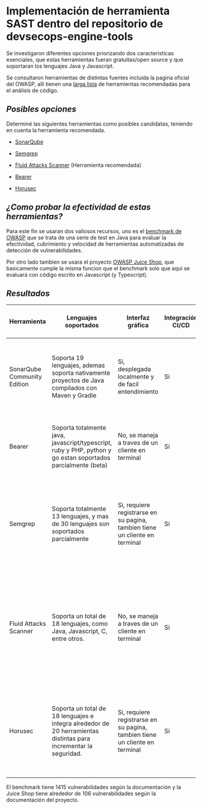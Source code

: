 # Implementación de herramienta SAST dentro del repositorio de devsecops-engine-tools

  

Se investigaron diferentes opciones priorizando dos caracteristicas esenciales, que estas herramientas fueran gratuitas/open source y que soportaran los lenguajes Java y Javascript.

Se consultaron herramientas de distintas fuentes incluida la pagina oficial del OWASP, alli tienen una [larga lista](https://owasp.org/www-community/Source_Code_Analysis_Tools) de herramientas recomendadas para el análisis de código.

  

## _Posibles opciones_

Determiné las siguientes herramientas como posibles candidatas, teniendo en cuenta la herramienta recomendada.

  

-  [SonarQube](https://github.com/SonarSource/sonarqube)

-  [Semgrep](https://github.com/semgrep/semgrep)

-  [Fluid Attacks Scanner](https://docs.fluidattacks.com/tech/scanner/plans/foss/) (Herramienta recomendada)

-  [Bearer](https://github.com/Bearer/bearer)

-  [Horusec](https://github.com/ZupIT/horusec)

## _¿Como probar la efectividad de estas herramientas?_

  

Para este fin se usaran dos valiosos recursos, uno es el [benchmark de OWASP](https://owasp.org/www-project-benchmark/) que se trata de una serie de test en Java para evaluar la efectividad, cubrimiento y velocidad de herramientas automatizadas de detección de vulnerabilidades.

  

Por otro lado tambien se usara el proyecto [OWASP Juice Shop](https://github.com/juice-shop/juice-shop), que basicamente cumple la misma funcion que el benchmark solo que aqui se evaluará con código escrito en Javascript (y Typescript).

  

## _Resultados_


| Herramienta                 	| Lenguajes soportados                                                                                             	| Interfaz gráfica                                                             	| Integración CI/CD 	| Documentación                                                            	| Comunidad activa                                                                                                                                	| Vulnerabilidades encontradas en el proyecto BenchmarkJava         	| Vulnerabilidades encontradas en el proyecto The Juice Shop 	| Facilidad de usar                                                                                                                                                	|
|-----------------------------	|------------------------------------------------------------------------------------------------------------------	|------------------------------------------------------------------------------	|-------------------	|--------------------------------------------------------------------------	|-------------------------------------------------------------------------------------------------------------------------------------------------	|-------------------------------------------------------------------	|------------------------------------------------------------	|------------------------------------------------------------------------------------------------------------------------------------------------------------------	|
| SonarQube Community Edition 	| Soporta 19 lenguajes, ademas soporta nativamente proyectos de Java compilados con Maven y Gradle                 	| Si, desplegada localmente y de facil entendimiento                           	| Si                	| Cuenta con una amplia documentación                                      	| Cuenta con mas de 8.7k estrellas en GitHub y segun la web lo usan mas de 400k compañias                                                         	| 1124 en 7 minutos                                                 	| 264 en 3 minutos                                           	| Un poco engorrosa de utilizar y configurar manualmente                                                                                                           	|
| Bearer                      	| Soporta totalmente java, javascript/typescript, ruby y PHP, python y go estan soportados parcialmente (beta)     	| No, se maneja a traves de un cliente en terminal                             	| Si                	| Cuenta con documentación                                                 	| Cuenta con mas de 1.7k estrellas en GitHub                                                                                                      	| 2252 en 3 minutos                                                 	| 331 en 1 minuto                                            	| Muy facil de utilizar con un  simple comando ya esta corriendo el escaneo en las carpetas requeridas                                                             	|
| Semgrep                     	| Soporta totalmente 13 lenguajes, y mas de 30 lenguajes son soportados parcialmente                               	| Si, requiere registrarse  en su pagina, tambien tiene un cliente en terminal 	| Si                	| Cuenta con documentación                                                 	| Cuenta con mas de 9.6k estrellas en GitHub                                                                                                      	| 6498 en 7 minutos                                                 	| 80 en 3 minutos                                            	| Facil de usar, se debe loggear en su web para acceder a todas las reglas, ademas al hacer un escaneo apareceran alli todas las vulnerabilidades encontradas      	|
| Fluid Attacks Scanner       	| Soporta un total de 18 lenguajes, como Java, Javascript, C, entre otros.                                         	| No, se maneja a traves de un cliente en terminal                             	| Si                	| Cuenta con documentación que aunque no es muy extensa es de fácil manejo 	| Cuenta con mas de 75k commits en su repositorio de GitLab (aclarando que es para todo su core, no solamente para su escaner Machine Standalone) 	| 1758 en 15 minutos                                                	| No fue posible ejecutar                                    	| Facil de usar, la documentación tiene algunas inconsistencias.                                                                                                   	|
| Horusec                     	| Soporta un total de 18 lenguajes e integra alrededor de 20 herramientas distintas para incrementar la seguridad. 	| Si, requiere registrarse en su pagina, tambien tiene un cliente en terminal  	| Si                	| Cuenta con documentación                                                 	| Cuenta con mas de 1.1k estrellas en GitHub                                                                                                      	| No fue posible ejecutar, despues de cierto tiempo mata el proceso 	| 501 en 1 minuto                                            	| Relativamente fácil de usar, se debe indagar dentro de los issues del repositorio para arreglar un problema de la detección de la versión de docker del sistema. 	|


El benchmark tiene 1415 vulnerabilidades según la documentación y la Juice Shop tiene alrededor de 106 vulnerabilidades según la documentación del proyecto.
